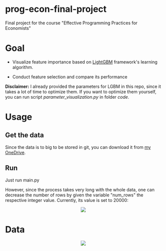 # prog-econ-final-project
Final project for the course "Effective Programming Practices for Economists"

# Goal

- Visualize feature importance based on [LightGBM](https://lightgbm.readthedocs.io/en/latest/) framework's learning algorithm.

- Conduct feature selection and compare its performance

**Disclaimer:** I already provided the parameters for LGBM in this repo, since it takes a lot of
time to optimize them. If you want to optimize them yourself, you can run script 
*parameter_visualization.py* in folder *code*.

# Usage
## Get the data
Since the data is to big to be stored in git, you can download it from [my OneDrive](https://1drv.ms/u/s!Asz7v_UERQ36oh1BI3nPKjprKqO8).  

## Run
Just run main.py

However, since the process takes very long with the whole data,
one can decrease the number of rows by given the variable "num_rows" the respective integer value.
Currently, its value is set to 20000:

<p align="center"><img src="https://i.imgur.com/uUKT8vp.png"></p>

# Data
<p align="center"><img src="https://storage.googleapis.com/kaggle-media/competitions/home-credit/home_credit.png"></p>
